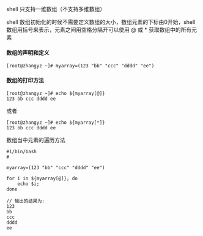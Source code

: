 
shell 只支持一维数组（不支持多维数组）

shell 数组初始化的时候不需要定义数组的大小，数组元素的下标由0开始，shell数组用括号来表示，元素之间用空格分隔开可以使用 @ 或 * 获取数组中的所有元素

#### 数组的声明和定义

```shell
[root@zhangyz ~]# myarray=(123 "bb" "ccc" "dddd" "ee")
```

#### 数组的打印方法

```shell
[root@zhangyz ~]# echo ${myarray[@]}
123 bb ccc dddd ee
```

或者

```shell
[root@zhangyz ~]# echo ${myarray[*]}
123 bb ccc dddd ee
```

数组当中元素的遍历方法

```shell
#1/bin/bash
#

myarray=(123 "bb" "ccc" "dddd" "ee")

for i in ${myarray[@]}; do 
    echo $i; 
done

// 输出的结果为:
123
bb
ccc
dddd
ee
```

